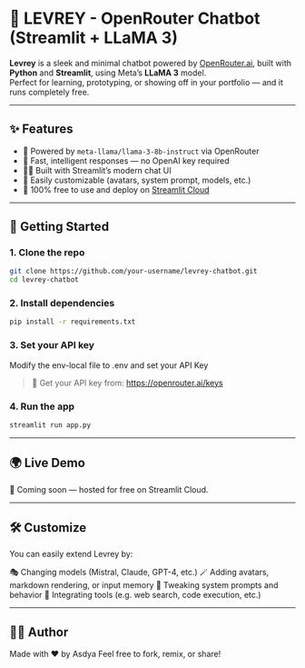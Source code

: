 # 🤖 LEVREY - OpenRouter Chatbot (Streamlit + LLaMA 3)

**Levrey** is a sleek and minimal chatbot powered by [OpenRouter.ai](https://openrouter.ai), built with **Python** and **Streamlit**, using Meta’s **LLaMA 3** model.  
Perfect for learning, prototyping, or showing off in your portfolio — and it runs completely free.

---

## ✨ Features

- 🔮 Powered by `meta-llama/llama-3-8b-instruct` via OpenRouter
- 🧠 Fast, intelligent responses — no OpenAI key required
- 🧑‍💻 Built with Streamlit’s modern chat UI
- 🎨 Easily customizable (avatars, system prompt, models, etc.)
- 💸 100% free to use and deploy on [Streamlit Cloud](https://streamlit.io/cloud)

---

## 🚀 Getting Started

### 1. Clone the repo

```bash
git clone https://github.com/your-username/levrey-chatbot.git
cd levrey-chatbot
```

### 2. Install dependencies

```bash
pip install -r requirements.txt
```

### 3. Set your API key

Modify the env-local file to .env and set your API Key

> 🔑 Get your API key from: https://openrouter.ai/keys

### 4. Run the app

```bash
streamlit run app.py
```

---

## 🌍 Live Demo

🔗 Coming soon — hosted for free on Streamlit Cloud.

---

## 🛠 Customize

You can easily extend Levrey by:

🎭 Changing models (Mistral, Claude, GPT-4, etc.)
🪄 Adding avatars, markdown rendering, or input memory
🧾 Tweaking system prompts and behavior
🧩 Integrating tools (e.g. web search, code execution, etc.)

---

## 🧑‍🎓 Author

Made with ❤️ by Asdya
Feel free to fork, remix, or share!
